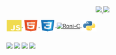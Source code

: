 <div align="center">
  <a href="https://github.com/RonaldoMarin/RonaldoMarin">
  <img width="45%" src="https://github-readme-stats.vercel.app/api?username=RonaldoMarin&show_icons=true&theme=dracula&include_all_commits=true&count_private=true"/>
  <img width="45%" src="https://github-readme-stats.vercel.app/api/top-langs/?username=RonaldoMarin&layout=compact&langs_count=7&theme=dracula"/>
</div>
  
  <div style="display: inline_block"><br>
  <img align="center" alt="Roni-Js" height="30" width="40" src="https://raw.githubusercontent.com/devicons/devicon/master/icons/javascript/javascript-plain.svg">
  <img align="center" alt="Roni-HTML" height="30" width="40" src="https://raw.githubusercontent.com/devicons/devicon/master/icons/html5/html5-original.svg">
  <img align="center" alt="Roni-CSS" height="30" width="40" src="https://raw.githubusercontent.com/devicons/devicon/master/icons/css3/css3-original.svg">
  <img align="center" alt="Roni-C" height="30" width="40"  src="https://cdn.jsdelivr.net/gh/devicons/devicon/icons/c/c-original.svg">
  <img align="center" alt="Roni-Python" height="30" width="40" src="https://raw.githubusercontent.com/devicons/devicon/master/icons/python/python-original.svg">
</div>
  
 ## 
 
 <div> 
  <a href="https://www.instagram.com/ronaldomarinh0/" target="_blank"><img src="https://img.shields.io/badge/-Instagram-%23E4405F?style=for-the-badge&logo=instagram&logoColor=white" target="_blank"></a>
 <a href="https://discord.gg/wagxzStdcR" target="_blank"><img src="https://img.shields.io/badge/Discord-7289DA?style=for-the-badge&logo=discord&logoColor=white" target="_blank"></a> 
  <a href = "https://mail.google.com/mail/u/0/?tab=rm&ogbl#inbox"><img src="https://img.shields.io/badge/-Gmail-%23333?style=for-the-badge&logo=gmail&logoColor=white" target="_blank"></a>
  <a href="" target="_blank"><img src="https://img.shields.io/badge/-LinkedIn-%230077B5?style=for-the-badge&logo=linkedin&logoColor=white" target="_blank"></a> 
 
</div>
